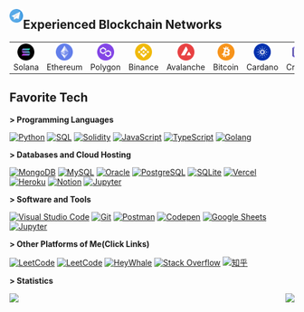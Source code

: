 <p align="left" style="font-family: Brush Script MT"> 
<a href="https://t.me/eyescreener_e0/"><img align="left" src="./assets/logo/telegram.svg" alt="Telegram" width="24px"/></a>
</p>

## Experienced Blockchain Networks

<table>
  <tr>
    <td align="center" width="70">
      <a href="#macropower-tech">
        <img src="./assets/logo/solana.png" width="30" height="30" alt="Solana" />
      </a>
      <br>Solana
    </td>
    <td align="center" width="70">
      <a href="#macropower-tech">
        <img src="./assets/logo/ethereum.png" width="30" height="30" alt="Ethereum" />
      </a>
      <br>Ethereum
    </td>
    <td align="center" width="70">
      <a href="#macropower-tech">
        <img src="./assets/logo/polygon.png" width="30" height="30" alt="Polygon" />
      </a>
      <br>Polygon
    </td>
    <td align="center" width="70">
      <a href="#macropower-tech">
        <img src="./assets/logo/binance.png" width="30" height="30" alt="Binance" />
      </a>
      <br>Binance
    </td>
    <td align="center" width="70">
      <a href="#macropower-tech">
        <img src="./assets/logo/avalanche.png" width="30" height="30" alt="Avalanche" />
      </a>
      <br>Avalanche
    </td>
    <td align="center" width="70">
      <a href="#macropower-tech">
        <img src="./assets/logo/bitcoin.png" width="30" height="30" alt="Cardano" />
      </a>
      <br>Bitcoin
    </td>
    <td align="center" width="70">
      <a href="#macropower-tech">
        <img src="./assets/logo/cardano.png" width="30" height="30" alt="Cardano" />
      </a>
      <br>Cardano
    </td>
    <td align="center" width="70">
      <a href="#macropower-tech">
        <img src="./assets/logo/cronos.png" width="30" height="30" alt="Cronos" />
      </a>
      <br>Cronos
    </td>
    <td align="center" width="70">
      <a href="#macropower-tech">
        <img src="./assets/logo/near.png" width="30" height="30" alt="Near" />
      </a>
      <br>Near
    </td>
    <td align="center" width="70">
      <a href="#macropower-tech">
        <img src="./assets/logo/cosmos.png" width="30" height="30" alt="Cosmos" />
      </a>
      <br>cosmos
    </td>
    <!-- <td align="center" width="70">
      <a href="#macropower-tech">
        <img src="./assets/logo/sui.png" width="30" height="30" alt="Sui" />
      </a>
      <br>Sui
    </td>
    <td align="center" width="70">
      <a href="#macropower-tech" >
        <img src="./assets/logo/aptos.png" width="30" height="30" alt="Aptos" />
      </a>
      <br>Aptos
    </td> -->
  </tr>
</table>

<h2 align="left" id="macropower-tech">Favorite Tech</h2>

**> Programming Languages**

<p>
    <a href="https://github.com/search?q=user%3Asourlodine+language%3APython"><img alt="Python" src="https://img.shields.io/badge/Python-14354C.svg?logo=python&logoColor=white"></a>
    <a href="https://github.com/search?q=user%3Asourlodine+language%3APython"><img alt="SQL" src="https://img.shields.io/badge/mysql-003B57.svg?logo=mysql&logoColor"></a>
    <a href="https://github.com/search?q=user%3Asourlodine+language%3ASolidity"><img alt="Solidity" src="https://img.shields.io/badge/Solidity-000000.svg?logo=solidity&logoColor"></a>
    <a href="https://github.com/search?q=user%3Asourlodine+language%3AJavaScript"><img alt="JavaScript" src="https://img.shields.io/badge/JavaScript-F7DF1E.svg?logo=javascript&logoColor=black"></a>
    <a href="https://github.com/search?q=user%3Asourlodine+language%3ATypeScript"><img alt="TypeScript" src="https://img.shields.io/badge/TypeScript-007ACC.svg?logo=typescript&logoColor=white"></a>
    <a href="https://github.com/search?q=user%3Asourlodine+language%3AGo"><img alt="Golang" src="https://img.shields.io/badge/Golang-53caf9.svg?logo=go&logoColor=white"></a>
</p>

**> Databases and Cloud Hosting**

<p>
    <a href="https://www.mongodb.com/"><img alt="MongoDB" src ="https://img.shields.io/badge/MongoDB-4ea94b.svg?logo=mongodb&logoColor=white"></a>
    <a href="#"><img alt="MySQL" src="https://img.shields.io/badge/MySQL-00f.svg?logo=mysql&logoColor=white"></a>
    <a href="#"><img alt="Oracle" src ="https://img.shields.io/badge/Oracle-F00000.svg?logo=oracle&logoColor=white"></a>
    <a href="#"><img alt="PostgreSQL" src ="https://img.shields.io/badge/PostgreSQL-316192.svg?logo=postgresql&logoColor=white"></a>
    <a href="#"><img alt="SQLite" src ="https://img.shields.io/badge/SQLite-07405e.svg?logo=sqlite&logoColor=white"></a>
    <a href="#"><img alt="Vercel" src="https://img.shields.io/badge/Vercel-000000.svg?logo=vercel&logoColor=white"></a>
    <a href="#"><img alt="Heroku" src="https://img.shields.io/badge/Heroku-430098.svg?logo=heroku&logoColor=white"></a>
    <a href="#"><img alt="Notion" src="https://img.shields.io/badge/Notion-010101.svg?logo=notion&logoColor=white"></a>
    <a href="#"><img alt="Jupyter" src="https://img.shields.io/badge/jupyter-F37626.svg?logo=jupyter&logoColor=white"></a>
</p>

**> Software and Tools**

<p>
    <a href="#"><img alt="Visual Studio Code" src="https://img.shields.io/badge/Visual%20Studio%20Code-0078d7.svg?logo=visual-studio-code&logoColor=white"></a>
    <a href="#"><img alt="Git" src="https://img.shields.io/badge/Git-F05033.svg?logo=git&logoColor=white"></a>
    <a href="#"><img alt="Postman" src="https://img.shields.io/badge/Postman-FF6C37?logo=postman&logoColor=white"></a>
    <a href="#"><img alt="Codepen" src="https://img.shields.io/badge/Codepen-000000.svg?logo=codepen&logoColor=white"></a>
    <a href="#"><img alt="Google Sheets" src="https://img.shields.io/badge/Google%20Sheets-34A853.svg?logo=google%20sheets&logoColor=white"></a>
    <a href="#"><img alt="Jupyter" src="https://img.shields.io/badge/Jupyter-F37626.svg?logo=Jupyter&logoColor=white"></a>
</p>

**> Other Platforms of Me(Click Links)**

<p>
    <a href="https://leetcode.cn/u/jackie-cs-b/"><img alt="LeetCode" src="https://img.shields.io/badge/LeetCode.cn-FFA116.svg?logo=LeetCode&logoColor=white"></a>
    <a href="https://leetcode.com/u/JackLee6428/"><img alt="LeetCode" src="https://img.shields.io/badge/LeetCode.com-FFA116.svg?logo=LeetCode&logoColor=black"></a>
    <a href="https://www.heywhale.com/home/user/profile/5f76a1c5881b95002df5c54d/overview"><img alt="HeyWhale" src="https://img.shields.io/badge/HeyWhale-0073FF.svg?logo=heywhale&logoColor=white"></a>
    <a href="https://stackoverflow.com/users/17933934/jackie-li?tab=profile"><img alt="Stack Overflow" src="https://img.shields.io/badge/Stack%20Overflow-F58025.svg?logo=stackoverflow&logoColor=white"></a>
    <a href="https://www.zhihu.com/people/jackielics6428"><img alt="知乎" src="https://img.shields.io/badge/知乎-0F88EB.svg?logo=zhihu&logoColor=white"></a>
</p>


**> Statistics**

<img   align="left" src="https://github-readme-stats.vercel.app/api?username=jackielics&locale=cn&line_height=33&show_icons=true&hide=&theme=radical&rank_icon=percentile"/>
<img   align="right" src="https://github-readme-stats.vercel.app/api/top-langs/?username=jackielics&locale=cn&line_height=33&theme=dark&langs_count=5"/>
